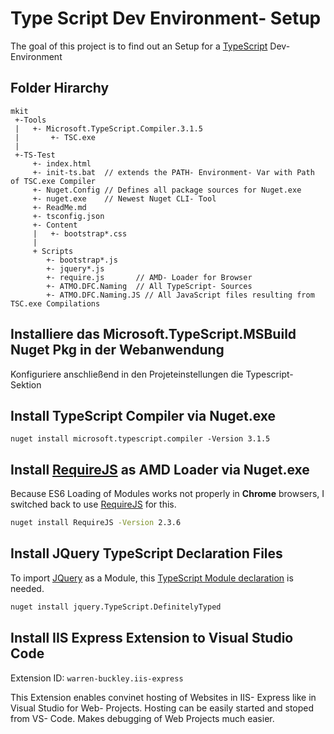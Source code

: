 # Type Script Dev Environment- Setup

[TypescriptOrg]: https://www.typescriptlang.org/
[Nuget]: https://www.nuget.org/
[RequireJS]: https://requirejs.org/
[RequireJS-Sample]: http://mk-prg-net.de/Woc/Woc?wocId=js.modules.require-js.html&colmax=1
[JQuery]: https://jquery.com/
[JQueryTSModule]: https://www.nuget.org/packages/jquery.TypeScript.DefinitelyTyped/

The goal of this project is to find out an Setup for a [TypeScript][TypeScriptOrg] Dev- Environment

## Folder Hirarchy

```
mkit
 +-Tools
 |   +- Microsoft.TypeScript.Compiler.3.1.5
 |       +- TSC.exe
 |
 +-TS-Test
     +- index.html
     +- init-ts.bat  // extends the PATH- Environment- Var with Path of TSC.exe Compiler
     +- Nuget.Config // Defines all package sources for Nuget.exe
     +- nuget.exe    // Newest Nuget CLI- Tool 
     +- ReadMe.md
     +- tsconfig.json
     +- Content
     |   +- bootstrap*.css 
     |
     + Scripts
        +- bootstrap*.js
        +- jquery*.js
        +- require.js       // AMD- Loader for Browser
        +- ATMO.DFC.Naming  // All TypeScript- Sources
        +- ATMO.DFC.Naming.JS // All JavaScript files resulting from TSC.exe Compilations  
```

## Installiere das Microsoft.TypeScript.MSBuild Nuget Pkg in der Webanwendung

Konfiguriere anschließend in den Projeteinstellungen die Typescript- Sektion

## Install TypeScript Compiler via Nuget.exe

```
nuget install microsoft.typescript.compiler -Version 3.1.5
```
## Install [RequireJS][RequireJS] as AMD Loader via Nuget.exe

Because ES6 Loading of Modules works not properly in **Chrome** browsers, I switched back to use [RequireJS][RequireJS] for this.

```cmd
nuget install RequireJS -Version 2.3.6
```

## Install JQuery TypeScript Declaration Files

To import [JQuery][JQuery] as a Module, this [TypeScript Module declaration][JQueryTSModule] is needed.

```cmd
nuget install jquery.TypeScript.DefinitelyTyped
```

## Install IIS Express Extension to Visual Studio Code

Extension ID: `warren-buckley.iis-express`

This Extension enables convinet hosting of Websites in IIS- Express like in Visual Studio for Web- Projects. Hosting can be easily started and stoped from VS- Code. Makes debugging of Web Projects much easier. 


